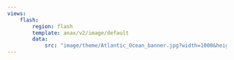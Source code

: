 ```yaml
---
views:
    flash:
        region: flash
        template: anax/v2/image/default
        data:
            src: "image/theme/Atlantic_Ocean_banner.jpg?width=1000&height=150&crop-to-fit&area=0,20,0,20"
---
```

